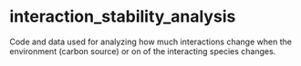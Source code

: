# interaction_stability_analysis
Code and data used for analyzing how much interactions change when the environment (carbon source) or on of the interacting species changes. 

